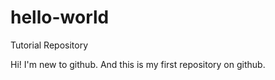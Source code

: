 # hello-world
Tutorial Repository

Hi! I'm new to github. And this is my first repository on github.
